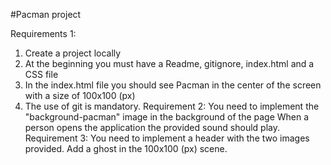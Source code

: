 #Pacman project

Requirements 1:
1. Create a project locally
2. At the beginning you must have a Readme, gitignore, index.html and a CSS file
3. In the index.html file you should see Pacman in the center of the screen with a size of 100x100 (px)
4. The use of git is mandatory.
Requirement 2:
You need to implement the "background-pacman" image in the background of the page
When a person opens the application the provided sound should play.
Requirement 3:
You need to implement a header with the two images provided.
Add a ghost in the 100x100 (px) scene.